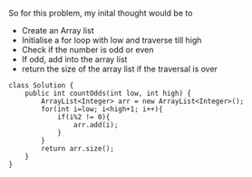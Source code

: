 So for this problem, my inital thought would be to 

- Create an Array list
- Initialise a for loop with low and traverse till high 
- Check if the number is odd or even
- If odd, add into the array list
- return the size of the array list if the traversal is over 


```
class Solution {
    public int countOdds(int low, int high) {
        ArrayList<Integer> arr = new ArrayList<Integer>();
        for(int i=low; i<high+1; i++){
            if(i%2 != 0){
                arr.add(i);
            }
        }
        return arr.size();
    }
}

```



